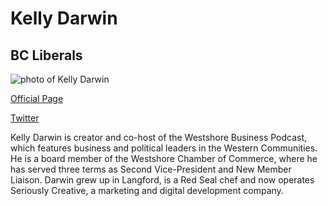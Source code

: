 # Kelly Darwin

## BC Liberals

![photo of Kelly Darwin](images/Darwin.jpg)

[Official Page](https://www.bcliberals.com/team/kelly-darwin/)

[Twitter](https://twitter.com/KellyInLangford)

Kelly Darwin is creator and co-host of the Westshore Business Podcast, which features business and political leaders in the Western Communities. He is a board member of the Westshore Chamber of Commerce, where he has served three terms as Second Vice-President and New Member Liaison. Darwin grew up in Langford, is a Red Seal chef and now operates Seriously Creative, a marketing and digital development company. 
